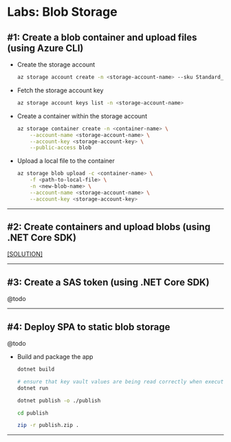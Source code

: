 # Labs: Blob Storage

## #1: Create a blob container and upload files (using Azure CLI)

* Create the storage account

    ```bash
    az storage account create -n <storage-account-name> --sku Standard_LRS
    ```

* Fetch the storage account key

    ```bash
    az storage account keys list -n <storage-account-name>
    ```

* Create a container within the storage account

    ```bash
    az storage container create -n <container-name> \
        --account-name <storage-account-name> \
        --account-key <storage-account-key> \
        --public-access blob
    ```

* Upload a local file to the container

    ```bash
    az storage blob upload -c <container-name> \
        -f <path-to-local-file> \
        -n <new-blob-name> \
        --account-name <storage-account-name> \
        --account-key <storage-account-key>
    ```

-----

## #2: Create containers and upload blobs (using .NET Core SDK)

[[SOLUTION]](../code-samples/blob-storage-basics)

-----

## #3: Create a SAS token (using .NET Core SDK)

@todo

-----

## #4: Deploy SPA to static blob storage

@todo

* Build and package the app

    ```bash
    dotnet build

    # ensure that key vault values are being read correctly when executed locally.
    dotnet run

    dotnet publish -o ./publish

    cd publish

    zip -r publish.zip .
    ```

-----
